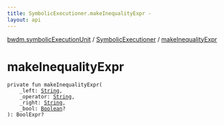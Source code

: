 ```yaml
---
title: SymbolicExecutioner.makeInequalityExpr - 
layout: api
---
```


<div class='api-docs-breadcrumbs'><a href="../index.html">bwdm.symbolicExecutionUnit</a> / <a href="index.html">SymbolicExecutioner</a> / <a href="./make-inequality-expr.html">makeInequalityExpr</a></div>

# makeInequalityExpr

<div class="signature"><code><span class="keyword">private</span> <span class="keyword">fun </span><span class="identifier">makeInequalityExpr</span><span class="symbol">(</span><br/>&nbsp;&nbsp;&nbsp;&nbsp;<span class="parameterName" id="bwdm.symbolicExecutionUnit.SymbolicExecutioner$makeInequalityExpr(kotlin.String, kotlin.String, kotlin.String, kotlin.Boolean)/_left">_left</span><span class="symbol">:</span>&nbsp;<a href="https://kotlinlang.org/api/latest/jvm/stdlib/kotlin/-string/index.html"><span class="identifier">String</span></a><span class="symbol">, </span><br/>&nbsp;&nbsp;&nbsp;&nbsp;<span class="parameterName" id="bwdm.symbolicExecutionUnit.SymbolicExecutioner$makeInequalityExpr(kotlin.String, kotlin.String, kotlin.String, kotlin.Boolean)/_operator">_operator</span><span class="symbol">:</span>&nbsp;<a href="https://kotlinlang.org/api/latest/jvm/stdlib/kotlin/-string/index.html"><span class="identifier">String</span></a><span class="symbol">, </span><br/>&nbsp;&nbsp;&nbsp;&nbsp;<span class="parameterName" id="bwdm.symbolicExecutionUnit.SymbolicExecutioner$makeInequalityExpr(kotlin.String, kotlin.String, kotlin.String, kotlin.Boolean)/_right">_right</span><span class="symbol">:</span>&nbsp;<a href="https://kotlinlang.org/api/latest/jvm/stdlib/kotlin/-string/index.html"><span class="identifier">String</span></a><span class="symbol">, </span><br/>&nbsp;&nbsp;&nbsp;&nbsp;<span class="parameterName" id="bwdm.symbolicExecutionUnit.SymbolicExecutioner$makeInequalityExpr(kotlin.String, kotlin.String, kotlin.String, kotlin.Boolean)/_bool">_bool</span><span class="symbol">:</span>&nbsp;<a href="https://kotlinlang.org/api/latest/jvm/stdlib/kotlin/-boolean/index.html"><span class="identifier">Boolean</span></a><span class="symbol">?</span><br/><span class="symbol">)</span><span class="symbol">: </span><span class="identifier">BoolExpr</span><span class="symbol">?</span></code></div>
